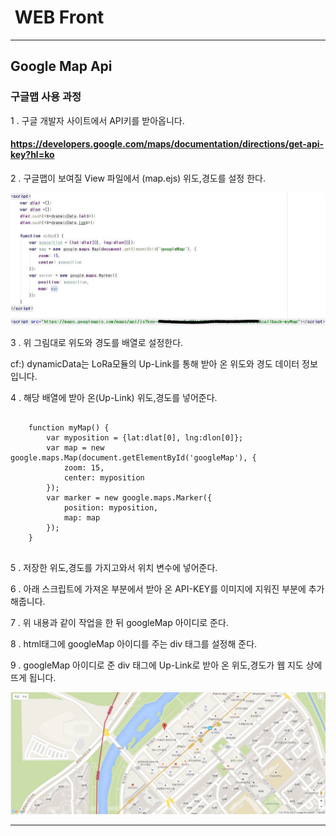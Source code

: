 #  WEB Front
---

## Google Map Api

### 구글맵 사용 과정

1 . 구글 개발자 사이트에서 API키를 받아옵니다.
#### <https://developers.google.com/maps/documentation/directions/get-api-key?hl=ko>

2 . 구글맵이 보여질 View 파일에서 (map.ejs) 위도,경도를 설정 한다. 


<img src="../images/app_google_map2.JPG" />


<br />

3 . 위 그림대로 위도와 경도를 배열로 설정한다.

cf:) dynamicData는 LoRa모듈의 Up-Link를 통해 받아 온 위도와 경도 데이터 정보입니다.

4 . 해당 배열에 받아 온(Up-Link) 위도,경도를 넣어준다.

```

	function myMap() {
        var myposition = {lat:dlat[0], lng:dlon[0]};
        var map = new google.maps.Map(document.getElementById('googleMap'), {
            zoom: 15,
            center: myposition
        });
        var marker = new google.maps.Marker({
            position: myposition,
            map: map
        });
    }


```

5 . 저장한 위도,경도를 가지고와서 위치 변수에 넣어준다.

6 . 아래 스크립트에 가져온 부분에서 받아 온 API-KEY를 이미지에 지워진 부분에 추가해줍니다.

7 . 위 내용과 같이 작업을 한 뒤 googleMap 아이디로 준다.

8 . html태그에 googleMap 아이디를 주는 div 태그를 설정해 준다.

9 . googleMap 아이디로 준 div 태그에 Up-Link로 받아 온 위도,경도가 웹 지도 상에 뜨게 됩니다.

<img src="../images/app_google_map3.JPG"/> 

<br />

<hr />


